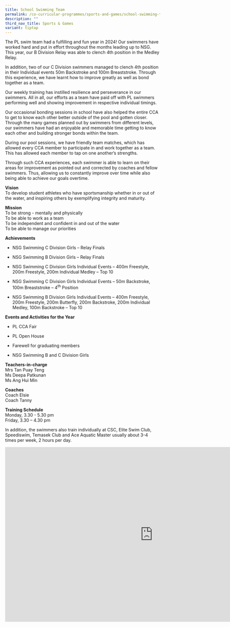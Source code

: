 ```yaml
---
title: School Swimming Team
permalink: /co-curricular-programmes/sports-and-games/school-swimming-team/
description: ""
third_nav_title: Sports & Games
variant: tiptap
---
```

<p>The PL swim team had a fulfilling and fun year in 2024! Our swimmers have
worked hard and put in effort throughout the months leading up to NSG.
This year, our B Division Relay was able to clench 4th position in the
Medley Relay.</p>
<p>In addition, two of our C Division swimmers managed to clench 4th position
in their Individual events 50m Backstroke and 100m Breaststroke. Through
this experience, we have learnt how to improve greatly as well as bond
together as a team.</p>
<p>Our weekly training has instilled resilience and perseverance in our swimmers.
All in all, our efforts as a team have paid off with PL swimmers performing
well and showing improvement in respective individual timings.</p>
<p>Our occasional bonding sessions in school have also helped the entire
CCA to get to know each other better outside of the pool and gotten closer.
Through the many games planned out by swimmers from different levels, our
swimmers have had an enjoyable and memorable time getting to know each
other and building stronger bonds within the team.</p>
<p>During our pool sessions, we have friendly team matches, which has allowed
every CCA member to participate in and work together as a team. This has
allowed each member to tap on one another’s strengths.</p>
<p>Through such CCA experiences, each swimmer is able to learn on their areas
for improvement as pointed out and corrected by coaches and fellow swimmers.
Thus, allowing us to constantly improve over time while also being able
to achieve our goals overtime.</p>
<p></p>
<p><strong>Vision</strong> 
<br>To develop student athletes who have sportsmanship whether in or out of
the water, and inspiring others by exemplifying integrity and maturity.</p>
<p><strong>Mission</strong> 
<br>To be strong - mentally and physically
<br>To be able to work as a team
<br>To be independent and confident in and out of the water
<br>To be able to manage our priorities</p>
<p><strong>Achievements</strong>
</p>
<ul data-tight="true" class="tight">
<li>
<p>NSG Swimming C Division Girls – Relay Finals</p>
</li>
<li>
<p>NSG Swimming B Division Girls – Relay Finals</p>
</li>
<li>
<p>NSG Swimming C Division Girls Individual Events – 400m Freestyle, 200m
Freestyle, 200m Individual Medley – Top 10</p>
</li>
<li>
<p>NSG Swimming C Division Girls Individual Events – 50m Backstroke, 100m
Breaststroke – 4<sup>th</sup> Position</p>
</li>
<li>
<p>NSG Swimming B Division Girls Individual Events – 400m Freestyle, 200m
Freestyle, 200m Butterfly, 200m Backstroke, 200m Individual Medley, 100m
Backstroke – Top 10</p>
</li>
</ul>
<p><strong>Events and Activities for the Year</strong>
</p>
<ul data-tight="true" class="tight">
<li>
<p>PL CCA Fair</p>
</li>
<li>
<p>PL Open House</p>
</li>
<li>
<p>Farewell for graduating members</p>
</li>
<li>
<p>NSG Swimming B and C Division Girls</p>
</li>
</ul>
<p><strong>Teachers-in-charge</strong> 
<br>Mrs Tan Puay Teng
<br>Ms Deepa Patkunan
<br>Ms Ang Hui Min</p>
<p><strong>Coaches</strong> 
<br>Coach Elsie
<br>Coach Tanny</p>
<p><strong>Training Schedule</strong> 
<br>Monday, 3.30 - 5.30 pm
<br>Friday, 3.30 – 4.30 pm</p>
<p>In addition, the swimmers also train individually at CSC, Elite Swim Club,
Speediswim, Temasek Club and Ace Aquatic Master usually about 3-4 times
per week, 2 hours per day.</p>
<div class="iframe-wrapper">
<iframe height="569" width="960" allowfullscreen="true" frameborder="0" src="https://docs.google.com/presentation/d/1CRnu9852eYo_KRqdflsiujYUBIfFIngfK4o2g4592Ww/embed?start=true&amp;loop=true&amp;delayms=3000"></iframe>
</div>
<p></p>